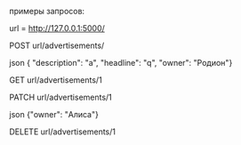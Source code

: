 примеры запросов:

url = http://127.0.0.1:5000/

POST  url/advertisements/

json
{    "description": "a",
    "headline": "q",
    "owner": "Родион"}

GET url/advertisements/1

PATCH url/advertisements/1

json
{"owner": "Алиса"}

DELETE url/advertisements/1